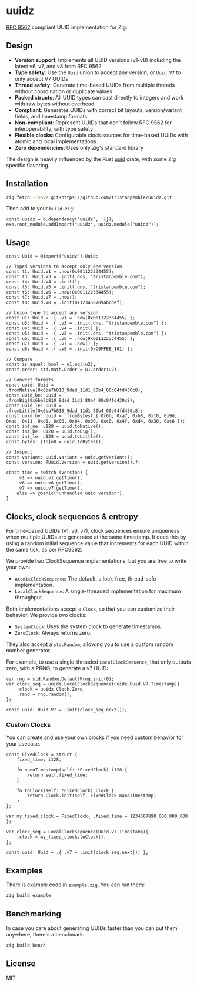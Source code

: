 # uuidz

[RFC 9562](https://datatracker.ietf.org/doc/html/rfc9562) compliant UUID implementation for Zig.

## Design

- **Version support**: Implements all UUID versions (v1-v8) including the latest v6, v7, and v8 from RFC 9562
- **Type safety**: Use the `Uuid` union to accept any version, or `Uuid.V7` to only accept V7 UUIDs
- **Thread safety**: Generate time-based UUIDs from multiple threads without coordination or duplicate values
- **Packed structs**: All UUID types can cast directly to integers and work with raw bytes without overhead
- **Compliant**: Generates UUIDs with correct bit layouts, version/variant fields, and timestamp formats
- **Non-compliant**: Represent UUIDs that don't follow RFC 9562 for interoperability, with type safety
- **Flexible clocks**: Configurable clock sources for time-based UUIDs with atomic and local implementations
- **Zero dependencies**: Uses only Zig's standard library

The design is heavily influenced by the Rust [uuid](https://github.com/uuid-rs/uuid) crate, with some Zig specific flavoring.

## Installation

```bash
zig fetch --save git+https://github.com/tristanpemble/uuidz.git
```

Then add to your `build.zig`:

```zig
const uuidz = b.dependency("uuidz", .{});
exe.root_module.addImport("uuidz", uuidz.module("uuidz"));
```

## Usage

```zig
const Uuid = @import("uuidz").Uuid;

// Typed versions to accept only one version
const t1: Uuid.V1 = .now(0x001122334455);
const t3: Uuid.V3 = .init(.dns, "tristanpemble.com");
const t4: Uuid.V4 = .init();
const t5: Uuid.V5 = .init(.dns, "tristanpemble.com");
const t6: Uuid.V6 = .now(0x001122334455);
const t7: Uuid.V7 = .now();
const t8: Uuid.V8 = .init(0x123456789abcdef);

// Union type to accept any version
const u1: Uuid = .{ .v1 = .now(0x001122334455) };
const u3: Uuid = .{ .v3 = .init(.dns, "tristanpemble.com") };
const u4: Uuid = .{ .v4 = .init() };
const u5: Uuid = .{ .v5 = .init(.dns, "tristanpemble.com") };
const u6: Uuid = .{ .v6 = .now(0x001122334455) };
const u7: Uuid = .{ .v7 = .now() };
const u8: Uuid = .{ .v8 = .init(0xC0FFEE_101) };

// Compare
const is_equal: bool = u1.eql(u2);
const order: std.math.Order = u1.order(u2);

// Convert formats
const uuid: Uuid = .fromNative(0x6ba7b810_9dad_11d1_80b4_00c04fd430c8);
const uuid_be: Uuid = .fromBig(0x6ba7b810_9dad_11d1_80b4_00c04fd430c8);
const uuid_le: Uuid = .fromLittle(0x6ba7b810_9dad_11d1_80b4_00c04fd430c8);
const uuid_by: Uuid = .fromBytes(.{ 0x6b, 0xa7, 0xb8, 0x10, 0x9d, 0xad, 0x11, 0xd1, 0x80, 0xb4, 0x00, 0xc0, 0x4f, 0xd4, 0x30, 0xc8 });
const int_ne: u128 = uuid.toNative();
const int_be: u128 = uuid.toBig();
const int_le: u128 = uuid.toLittle();
const bytes: [16]u8 = uuid.toBytes();

// Inspect
const variant: Uuid.Variant = uuid.getVariant();
const version: ?Uuid.Version = uuid.getVersion().?;

const time = switch (version) {
    .v1 => uuid.v1.getTime(),
    .v6 => uuid.v6.getTime(),
    .v7 => uuid.v7.getTime(),
    else => @panic("unhandled uuid version"),
}
```

## Clocks, clock sequences & entropy

For time-based UUIDs (v1, v6, v7), clock sequences ensure uniqueness when multiple UUIDs are generated at the same
timestamp. It does this by using a random initial sequence value that increments for each UUID within the same tick,
as per RFC9562.

We provide two ClockSequence implementations, but you are free to write your own:

- `AtomicClockSequence`: The default, a lock-free, thread-safe implementation.
- `LocalClockSequence`: A single-threaded implementation for maximum throughput.

Both implementations accept a `Clock`, so that you can customize their behavior. We provide two clocks:

- `SystemClock`: Uses the system clock to generate timestamps.
- `ZeroClock`: Always returns zero.

They also accept a `std.Random`, allowing you to use a custom random number generator.

For example, to use a single-threaded `LocalClockSequence`, that only outputs zero, with a PRNG, to generate a v7 UUID:

```zig
var rng = std.Random.DefaultPrng.init(0);
var clock_seq = uuidz.LocalClockSequence(uuidz.Uuid.V7.Timestamp){
    .clock = uuidz.Clock.Zero,
    .rand = rng.random(),
};

const uuid: Uuid.V7 = .init(clock_seq.next());
```

### Custom Clocks

You can create and use your own clocks if you need custom behavior for your usecase.

```zig
const FixedClock = struct {
    fixed_time: i128,

    fn nanoTimestamp(self: *FixedClock) i128 {
        return self.fixed_time;
    }

    fn toClock(self: *FixedClock) Clock {
        return Clock.init(self, FixedClock.nanoTimestamp)
    }
};

var my_fixed_clock = FixedClock{ .fixed_time = 1234567890_000_000_000 };

var clock_seq = LocalClockSequence(Uuid.V7.Timestamp){
    .clock = my_fixed_clock.toClock(),
};

const uuid: Uuid = .{ .v7 = .init(clock_seq.next()) };
```

## Examples

There is example code in `example.zig`. You can run them:

```bash
zig build example
```

## Benchmarking

In case you care about generating UUIDs faster than you can put them anywhere, there's a benchmark:

```bash
zig build bench
```

## License

MIT
